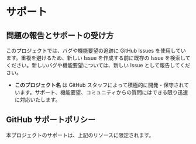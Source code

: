 # サポート

## 問題の報告とサポートの受け方

このプロジェクトでは、バグや機能要望の追跡に GitHub Issues を使用しています。重複を避けるため、新しい Issue を作成する前に既存の Issue を検索してください。新しいバグや機能要望については、新しい Issue として報告してください。

- **このプロジェクト名** は GitHub スタッフによって積極的に開発・保守されています。サポート、機能要望、コミュニティからの質問にはできる限り迅速に対応いたします。

## GitHub サポートポリシー

本プロジェクトのサポートは、上記のリソースに限定されます。
